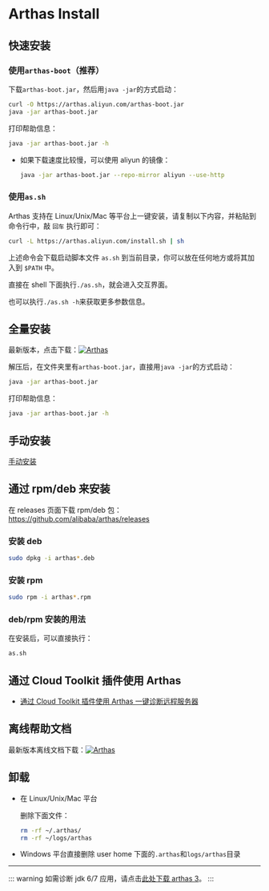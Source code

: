 # Arthas Install

## 快速安装

### 使用`arthas-boot`（推荐）

下载`arthas-boot.jar`，然后用`java -jar`的方式启动：

```bash
curl -O https://arthas.aliyun.com/arthas-boot.jar
java -jar arthas-boot.jar
```

打印帮助信息：

```bash
java -jar arthas-boot.jar -h
```

- 如果下载速度比较慢，可以使用 aliyun 的镜像：

  ```bash
  java -jar arthas-boot.jar --repo-mirror aliyun --use-http
  ```

### 使用`as.sh`

Arthas 支持在 Linux/Unix/Mac 等平台上一键安装，请复制以下内容，并粘贴到命令行中，敲 `回车` 执行即可：

```bash
curl -L https://arthas.aliyun.com/install.sh | sh
```

上述命令会下载启动脚本文件 `as.sh` 到当前目录，你可以放在任何地方或将其加入到 `$PATH` 中。

直接在 shell 下面执行`./as.sh`，就会进入交互界面。

也可以执行`./as.sh -h`来获取更多参数信息。

## 全量安装

最新版本，点击下载：[![](https://img.shields.io/maven-central/v/com.taobao.arthas/arthas-packaging.svg?style=flat-square "Arthas")](https://arthas.aliyun.com/download/latest_version?mirror=aliyun)

解压后，在文件夹里有`arthas-boot.jar`，直接用`java -jar`的方式启动：

```bash
java -jar arthas-boot.jar
```

打印帮助信息：

```bash
java -jar arthas-boot.jar -h
```

## 手动安装

[手动安装](manual-install.md)

## 通过 rpm/deb 来安装

在 releases 页面下载 rpm/deb 包： https://github.com/alibaba/arthas/releases

### 安装 deb

```bash
sudo dpkg -i arthas*.deb
```

### 安装 rpm

```bash
sudo rpm -i arthas*.rpm
```

### deb/rpm 安装的用法

在安装后，可以直接执行：

```bash
as.sh
```

## 通过 Cloud Toolkit 插件使用 Arthas

- [通过 Cloud Toolkit 插件使用 Arthas 一键诊断远程服务器](https://github.com/alibaba/arthas/issues/570)

## 离线帮助文档

最新版本离线文档下载：[![](https://img.shields.io/maven-central/v/com.taobao.arthas/arthas-packaging.svg?style=flat-square "Arthas")](https://arthas.aliyun.com/download/doc/latest_version?mirror=aliyun)

## 卸载

- 在 Linux/Unix/Mac 平台

  删除下面文件：

  ```bash
  rm -rf ~/.arthas/
  rm -rf ~/logs/arthas
  ```

- Windows 平台直接删除 user home 下面的`.arthas`和`logs/arthas`目录

---

::: warning
如需诊断 jdk 6/7 应用，请点击[此处下载 arthas 3](https://arthas.aliyun.com/3.x/doc/install-detail.html)。
:::
